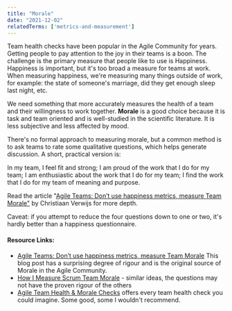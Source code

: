 ```yaml
---
title: "Morale"
date: "2021-12-02"
relatedTerms: ['metrics-and-measurement']
---
```


Team health checks have been popular in the Agile Community for years. Getting people to pay attention to the joy in their teams is a boon. The challenge is the primary measure that people like to use is Happiness. Happiness is important, but it's too broad a measure for teams at work. When measuring happiness, we're measuring many things outside of work, for example: the state of someone's marriage, did they get enough sleep last night, etc.

We need something that more accurately measures the health of a team and their willingness to work together. **Morale** is a good choice because it is task and team oriented and is well-studied in the scientific literature. It is less subjective and less affected by mood.

There's no formal approach to measuring morale, but a common method is to ask teams to rate some qualitative questions, which helps generate discussion. A short, practical version is:

In my team, I feel fit and strong; I am proud of the work that I do for my team; I am enthusiastic about the work that I do for my team; I find the work that I do for my team of meaning and purpose.

Read the article "[Agile Teams: Don’t use happiness metrics, measure Team Morale"](https://medium.com/the-liberators/agile-teams-dont-use-happiness-metrics-measure-team-morale-3050b339d8af) by Christiaan Verwijs for more depth.

Caveat: if you attempt to reduce the four questions down to one or two, it's hardly better than a happiness questionnaire.

#### Resource Links:

- [Agile Teams: Don’t use happiness metrics, measure Team Morale](https://medium.com/the-liberators/agile-teams-dont-use-happiness-metrics-measure-team-morale-3050b339d8af) This blog post has a surprising degree of rigour and is the original source of Morale in the Agile Community.
- [How I Measure Scrum Team Morale](https://medium.com/serious-scrum/how-i-measure-scrum-team-morale-a8220f0a90d0) - similar ideas, the questions may not have the proven rigour of the others
- [Agile Team Health & Morale Checks](https://www.andycleff.com/2021/02/agile-team-health-check-models/) offers every team health check you could imagine. Some good, some I wouldn't recommend.

